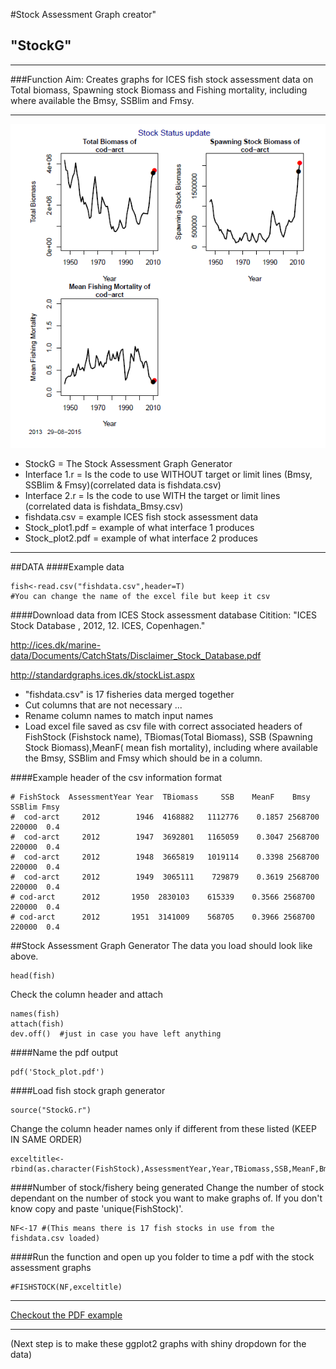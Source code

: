 #Stock Assessment Graph creator"
## "StockG"
***
###Function Aim: Creates graphs for ICES fish stock assessment data  on Total biomass, Spawning stock Biomass and Fishing mortality, including where available the Bmsy, SSBlim and Fmsy.
***
![](Stock_graphs.png)


* StockG = The Stock Assessment Graph Generator
* Interface 1.r = Is the code to use WITHOUT target or limit lines (Bmsy, SSBlim & Fmsy)(correlated data is fishdata.csv)
* Interface 2.r = Is the code to use WITH the target or limit lines (correlated data is fishdata_Bmsy.csv)
* fishdata.csv = example ICES fish stock assessment data
* Stock_plot1.pdf = example of what interface 1 produces
* Stock_plot2.pdf = example of what interface 2 produces

***

##DATA
####Example data 
```{r}
fish<-read.csv("fishdata.csv",header=T)
#You can change the name of the excel file but keep it csv
```

####Download data from ICES Stock assessment database
Citition: "ICES Stock Database , 2012, 12. ICES, Copenhagen."

<http://ices.dk/marine-data/Documents/CatchStats/Disclaimer_Stock_Database.pdf>

<http://standardgraphs.ices.dk/stockList.aspx>

  * "fishdata.csv" is 17 fisheries data merged together
  * Cut columns that are not necessary ... 
  * Rename column names to match input names
  * Load excel file saved as csv file with correct associated headers of FishStock (Fishstock name), TBiomas(Total Biomass), SSB (Spawning Stock Biomass),MeanF( mean fish mortality), including where available the Bmsy, SSBlim and Fmsy which should be in a column.

####Example header of the csv information format
```{r}
# FishStock  AssessmentYear Year  TBiomass     SSB    MeanF    Bmsy SSBlim Fmsy
#  cod-arct     2012        1946  4168882   1112776    0.1857 2568700 220000  0.4
#  cod-arct     2012        1947  3692801   1165059    0.3047 2568700 220000  0.4
#  cod-arct     2012        1948  3665819   1019114    0.3398 2568700 220000  0.4
#  cod-arct     2012        1949  3065111    729879    0.3619 2568700 220000  0.4
# cod-arct      2012       1950  2830103    615339    0.3566 2568700 220000  0.4
# cod-arct      2012       1951  3141009    568705    0.3966 2568700 220000  0.4
```



##Stock Assessment Graph Generator
The data you load should look like above. 
```{r}
head(fish)
```

Check the column header and attach 
```{r}
names(fish)   
attach(fish) 
dev.off()  #just in case you have left anything 
```

####Name the pdf output
```{r}
pdf('Stock_plot.pdf')
```

####Load fish stock graph generator
```{r}
source("StockG.r") 
```

Change the column header names only if different from these listed (KEEP IN SAME ORDER)
```{r}
exceltitle<-rbind(as.character(FishStock),AssessmentYear,Year,TBiomass,SSB,MeanF,Bmsy,SSBlim,Fmsy)  
```

####Number of stock/fishery  being generated 
Change the number of stock dependant on the number of stock you want to make graphs of. If you don't know copy and paste 'unique(FishStock)'.

```{r}
NF<-17 #(This means there is 17 fish stocks in use from the fishdata.csv loaded)
```

####Run the function and open up you folder to time a pdf with the stock assessment graphs
```{r}
#FISHSTOCK(NF,exceltitle) 
```

***
[Checkout the PDF example ](https://github.com/adaish/StockG/blob/master/Stock_plot2.pdf)

***
(Next step is to make these ggplot2 graphs with shiny dropdown for the data)


